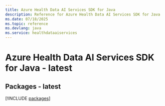 ```yaml
---
title: Azure Health Data AI Services SDK for Java
description: Reference for Azure Health Data AI Services SDK for Java
ms.date: 07/18/2025
ms.topic: reference
ms.devlang: java
ms.service: healthdataaiservices
---
```

# Azure Health Data AI Services SDK for Java - latest
## Packages - latest
[!INCLUDE [packages](health-data-ai-services-index.md)]
